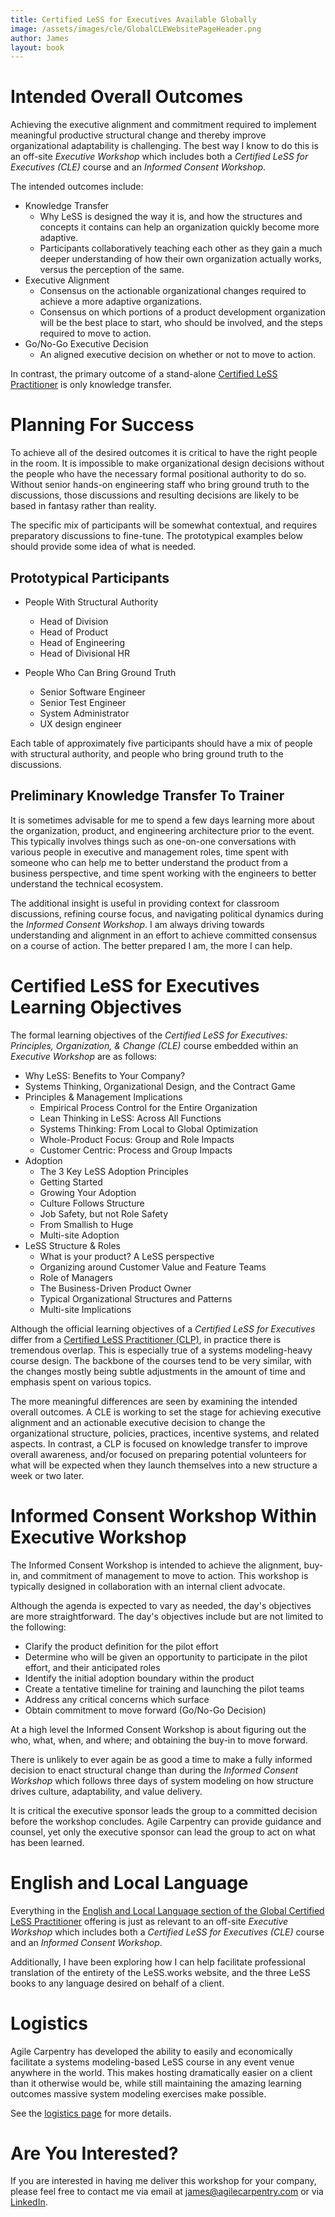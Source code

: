 ```yaml
---
title: Certified LeSS for Executives Available Globally
image: /assets/images/cle/GlobalCLEWebsitePageHeader.png
author: James
layout: book
---
```


# Intended Overall Outcomes

Achieving the executive alignment and commitment required to implement meaningful productive structural change and thereby improve organizational adaptability is challenging. The best way I know to do this is an off-site _Executive Workshop_ which includes both a _Certified LeSS for Executives (CLE)_ course and an _Informed Consent Workshop_. 

The intended outcomes include:
* Knowledge Transfer
	- Why LeSS is designed the way it is, and how the structures and concepts it contains can help an organization quickly become more adaptive.
	- Participants collaboratively teaching each other as they gain a much deeper understanding of how their own organization actually works, versus the perception of the same.
* Executive Alignment
	- Consensus on the actionable organizational changes required to achieve a more adaptive organizations.
	- Consensus on which portions of a product development organization will be the best place to start, who should be involved, and the steps required to move to action.
* Go/No-Go Executive Decision
	- An aligned executive decision on whether or not to move to action.

In contrast, the primary outcome of a stand-alone [Certified LeSS Practitioner]({{site.baseurl}}/clp/global/) is only knowledge transfer.

# Planning For Success

To achieve all of the desired outcomes it is critical to have the right people in the room. It is impossible to make organizational design decisions without the people who have the necessary formal positional authority to do so. Without senior hands-on engineering staff who bring ground truth to the discussions, those discussions and resulting decisions are likely to be based in fantasy rather than reality.

The specific mix of participants will be somewhat contextual, and requires preparatory discussions to fine-tune. The prototypical examples below should provide some idea of what is needed.

## Prototypical Participants

* People With Structural Authority
	- Head of Division
	- Head of Product 
	- Head of Engineering
	- Head of Divisional HR

* People Who Can Bring Ground Truth
	- Senior Software Engineer
	- Senior Test Engineer
	- System Administrator
	- UX design engineer

Each table of approximately five participants should have a mix of people with structural authority, and people who bring ground truth to the discussions.

## Preliminary Knowledge Transfer To Trainer

It is sometimes advisable for me to spend a few days learning more about the organization, product, and engineering architecture prior to the event. This typically involves things such as one-on-one conversations with various people in executive and management roles, time spent with someone who can help me to better understand the product from a business perspective, and time spent working with the engineers to better understand the technical ecosystem.

The additional insight is useful in providing context for classroom discussions, refining course focus, and navigating political dynamics during the _Informed Consent Workshop_. I am always driving towards understanding and alignment in an effort to achieve committed consensus on a course of action. The better prepared I am, the more I can help.

# Certified LeSS for Executives Learning Objectives

The formal learning objectives of the _Certified LeSS for Executives: Principles, Organization, & Change (CLE)_ course embedded within an _Executive Workshop_ are as follows:

* Why LeSS: Benefits to Your Company?
* Systems Thinking, Organizational Design, and the Contract Game
* Principles & Management Implications
  - Empirical Process Control for the Entire Organization
  - Lean Thinking in LeSS: Across All Functions
  - Systems Thinking: From Local to Global Optimization
  - Whole-Product Focus: Group and Role Impacts
  - Customer Centric: Process and Group Impacts
* Adoption
  - The 3 Key LeSS Adoption Principles
  - Getting Started
  - Growing Your Adoption
  - Culture Follows Structure
  - Job Safety, but not Role Safety
  - From Smallish to Huge
  - Multi-site Adoption
* LeSS Structure & Roles
  - What is your product? A LeSS perspective
  - Organizing around Customer Value and Feature Teams
  - Role of Managers
  - The Business-Driven Product Owner
  - Typical Organizational Structures and Patterns
  - Multi-site Implications

Although the official learning objectives of a _Certified LeSS for Executives_ differ from a [Certified LeSS Practitioner (CLP)]({{site.baseurl}}/clp/global/), in practice there is tremendous overlap. This is especially true of a systems modeling-heavy course design. The backbone of the courses tend to be very similar, with the changes mostly being subtle adjustments in the amount of time and emphasis spent on various topics.

The more meaningful differences are seen by examining the intended overall outcomes. A CLE is working to set the stage for achieving executive alignment and an actionable executive decision to change the organizational structure, policies, practices, incentive systems, and related aspects. In contrast, a CLP is focused on knowledge transfer to improve overall awareness, and/or focused on preparing potential volunteers for what will be expected when they launch themselves into a new structure a week or two later.


# Informed Consent Workshop Within Executive Workshop

The Informed Consent Workshop is intended to achieve the alignment, buy-in, and commitment of management to move to action. This workshop is typically designed in collaboration with an internal client advocate.

Although the agenda is expected to vary as needed, the day's objectives are more straightforward. The day's objectives include but are not limited to the following:

* Clarify the product definition for the pilot effort
* Determine who will be given an opportunity to participate in the pilot effort, and
their anticipated roles
* Identify the initial adoption boundary within the product
* Create a tentative timeline for training and launching the pilot teams
* Address any critical concerns which surface
* Obtain commitment to move forward (Go/No-Go Decision)

At a high level the Informed Consent Workshop is about figuring out the who, what, when, and where; and obtaining the buy-in to move forward.

There is unlikely to ever again be as good a time to make a fully informed decision to enact structural change than during the _Informed Consent Workshop_ which follows three days of system modeling on how structure drives culture, adaptability, and value delivery.

It is critical the executive sponsor leads the group to a committed decision before the workshop concludes. Agile Carpentry can provide guidance and counsel, yet only the executive sponsor can lead the group to act on what has been learned.

# English and Local Language

Everything in the [English and Local Language section of the Global Certified LeSS Practitioner]({{site.baseurl}}/clp/global/#english-and-local-language) offering is just as relevant to an off-site _Executive Workshop_ which includes both a _Certified LeSS for Executives (CLE)_ course and an _Informed Consent Workshop_. 

Additionally, I have been exploring how I can help facilitate professional translation of the entirety of the LeSS.works website, and the three LeSS books to any language desired on behalf of a client.

# Logistics

Agile Carpentry has developed the ability to easily and economically facilitate a systems modeling-based LeSS course in any event venue anywhere in the world. This makes hosting dramatically easier on a client than it otherwise would be, while still maintaining the amazing learning outcomes massive system modeling exercises make possible.

See the [logistics page]({{site.baseurl}}/clp/logistics/) for more details.


# Are You Interested?

If you are interested in having me deliver this workshop for your company, please feel free to contact me via email at [james@agilecarpentry.com](mailto:james@agilecarpentry.com) or via [LinkedIn](https://www.linkedin.com/in/jamescarpenter1/).


